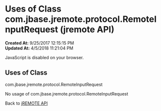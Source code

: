 # Uses of Class com.jbase.jremote.protocol.RemoteInputRequest (jremote API)

**Created At:** 9/25/2017 12:15:15 PM  
**Updated At:** 4/5/2018 11:21:04 PM  

<!--<br>    try {<br>        if (location.href.indexOf('is-external=true') == -1) {<br>            parent.document.title="Uses of Class com.jbase.jremote.protocol.RemoteInputRequest (jremote   API)";<br>        }<br>    }<br>    catch(err) {<br>    }<br>//-->
JavaScript is disabled on your browser.



<!--<br>  allClassesLink = document.getElementById("allclasses\_navbar\_top");<br>  if(window==top) {<br>    allClassesLink.style.display = "block";<br>  }<br>  else {<br>    allClassesLink.style.display = "none";<br>  }<br>  //-->

## Uses of Class
com.jbase.jremote.protocol.RemoteInputRequest

No usage of com.jbase.jremote.protocol.RemoteInputRequest

Back to [jREMOTE API](com_jbase_jremote_package-summary)
